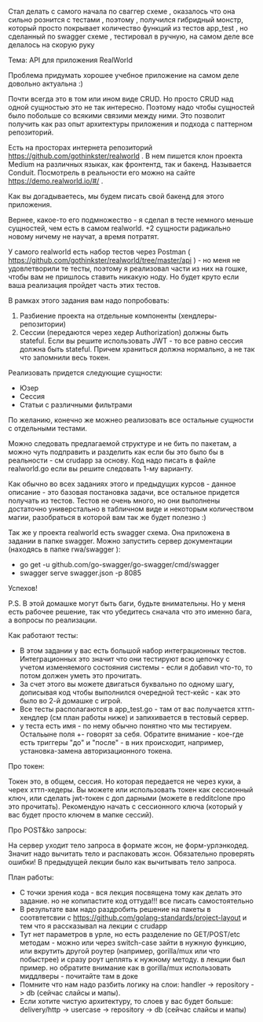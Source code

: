 Стал делать с самого начала по сваггер схеме , оказалось что она сильно рознится с тестами , поэтому , получился гибридный монстр, который просто покрывает количество функций из тестов app_test , но сделанный по swagger схеме , тестировал в ручную, на самом деле все делалось на скорую руку

Тема: API для приложения RealWorld

Проблема придумать хорошее учебное приложение на самом деле довольно актуальна :)

Почти всегда это в том или ином виде CRUD. Но просто CRUD над одной сущностью это не так интересно. Поэтому надо чтобы сущностей было побольше со всякими связими между ними. Это позволит получить как раз опыт архитектуры приложения и подхода с паттерном репозиторий.

Есть на просторах интернета репозиторий https://github.com/gothinkster/realworld . В нем пишется клон проекта Medium на различных языках, как фронтентд, так и бакенд. Называется Conduit. Посмотрель в реальности его можно на сайте https://demo.realworld.io/#/ .

Как вы догадываетесь, мы будем писать свой бакенд для этого приложения.

Вернее, какое-то его подмножество - я сделал в тесте немного меньше сущностей, чем есть в самом realworld. +2 сущности радикально новому ничему не научат, а время потратят.

У самого realworld есть набор тестов через Postman ( https://github.com/gothinkster/realworld/tree/master/api ) - но меня не удовлетворили те тесты, поэтому я реализовал части из них на гошке, чтобы вам не пришлось ставить никакую ноду. Но будет круто если ваша реализация пройдет часть этих тестов.

В рамках этого задания вам надо попробовать:
1. Разбиение проекта на отдельные компоненты (хендлеры-репозитории)
2. Сессии (передаются через хедер Authorization) должны быть stateful. Если вы решите использовать JWT - то все равно сессия должна быть stateful. Причем храниться должна нормально, а не так что запомнили весь токен.

Реализовать придется следующие сущности:
* Юзер
* Сессия
* Статьи с различными фильтрами

По желанию, конечно же можнео реализовать все остальные сущности с отдельными тестами.

Можно следовать предлагаемой структуре и не бить по пакетам, а можно чуть подправить и разделить как если бы это было бы в реальности - см crudapp за основу. Код надо писать в файле realworld.go если вы решите следовать 1-му варианту.

Как обычно во всех заданиях этого и предыдущих курсов - данное описание - это базовая постановка задачи, все остальное придется получать из тестов. Тестов не очень много, но они выполнены достаточно универстально в табличном виде и некоторым количеством магии, разобраться в которой вам так же будет полезно :)

Так же у проекта realworld есть swagger схема. Она приложена в задании в папке swagger. Можно запустить сервер документации (находясь в папке rwa/swagger ):

* go get -u github.com/go-swagger/go-swagger/cmd/swagger
* swagger serve swagger.json -p 8085

Успехов!

P.S. В этой домашке могут быть баги, будьте внимательны. Но у меня есть рабочее решение, так что убедитесь сначала что это именно бага, а вопросы по реализации.

Как работают тесты:

* В этом задании у вас есть большой набор интеграционных тестов. Интеграционных это значит что они тестируют всю цепочку с учетом изменяемого состояния системы - если я добавил что-то, то потом должен уметь это прочитать. 
* За счет этого вы можете двигаться буквально по одному шагу, дописывая код чтобы выполнился очередной тест-кейс - как это было во 2-й домашке с игрой.
* Все тесты располагаются в app_test.go - там от вас получается хттп-хендлер (см план работы ниже) и запихивается в тестовый сервер.
* у теста есть имя - по нему обычно понятно что мы тестируем. Остальыне поля +- говорят за себя. Обратите внимание - кое-где есть триггеры "до" и "после" - в них происходит, например, установка-замена авторизационного токена.

Про токен:

Токен это, в общем, сессия. Но которая передается не через куки, а черех хттп-хедеры. Вы можете или использовать токен как сессионный ключ, или сделать jwt-токен с доп дарными (можете в redditclone про это прочитать). Рекомендую начать с сессионного ключа (который у вас будет просто ключем в мапке сессий).

Про POST&ko запросы:

На сервер уходит тело запроса в формате жсон, не форм-урлэнкодед. Значит надо вычитать тело и распаковать жсон. Обязательно проверять ошибки! В предыдущей лекции было как вычитывать тело запроса.

План работы:

* С точки зрения кода - вся лекция посвящена тому как делать это задание. но не копипастите код оттуда!!! все писать самостоятельно 
* В результате вам надо раздробить решение на пакеты в соотвтетсвии с https://github.com/golang-standards/project-layout и тем что я рассказывал на лекции с crudapp
* Тут нет параметров в урле, но есть разделение по GET/POST/etc методам - можно или через switch-case зайти в нужную функцию, или вкрутить другой роутер (например, gorilla/mux или что побыстрее) и сразу роут цеплять к нужному методу. в лекции был пример. но обратите внимание как в gorilla/mux использовать миддлверы - почитайте там в доке
* Помните что нам надо разбить логику на слои: handler -> repository -> db (сейчас слайсы и мапы).
* Если хотите чистую архитектуру, то слоев у вас будет больше: delivery/http -> usercase -> repository -> db (сейчас слайсы и мапы)
